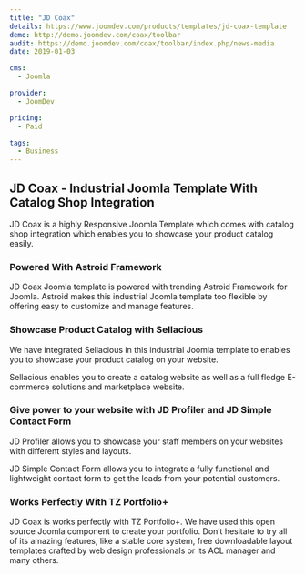 ```yaml
---
title: "JD Coax"
details: https://www.joomdev.com/products/templates/jd-coax-template
demo: http://demo.joomdev.com/coax/toolbar
audit: https://demo.joomdev.com/coax/toolbar/index.php/news-media
date: 2019-01-03

cms: 
  - Joomla

provider:
  - JoomDev

pricing:
  - Paid

tags:
  - Business
---
```


## JD Coax - Industrial Joomla Template With Catalog Shop Integration

JD Coax is a highly Responsive Joomla Template which comes with catalog shop integration which enables you to showcase your product catalog easily.

### Powered With Astroid Framework

JD Coax Joomla template is powered with trending Astroid Framework for Joomla. Astroid makes this industrial Joomla template too flexible by offering easy to customize and manage features.

### Showcase Product Catalog with Sellacious

We have integrated Sellacious in this industrial Joomla template to enables you to showcase your product catalog on your website.

Sellacious enables you to create a catalog website as well as a full fledge E-commerce solutions and marketplace website.

### Give power to your website with JD Profiler and JD Simple Contact Form

JD Profiler allows you to showcase your staff members on your websites with different styles and layouts.

JD Simple Contact Form allows you to integrate a fully functional and lightweight contact form to get the leads from your potential customers.

### Works Perfectly With TZ Portfolio+

JD Coax is works perfectly with TZ Portfolio+. We have used this open source Joomla component to create your portfolio. Don’t hesitate to try all of its amazing features, like a stable core system, free downloadable layout templates crafted by web design professionals or its ACL manager and many others.
